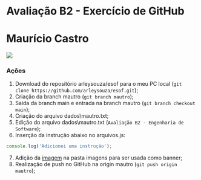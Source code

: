 # Avaliação B2 - Exercício de GitHub 
# Maurício Castro

![](https://github.com/arleysouza/esof/blob/mautro/imagens/imagem.jpg)

### Ações

1. Download do repositório arleysouza/esof para o meu PC local (`git clone https://github.com/arleysouza/esof.git`);
2. Criação da branch mautro (`git branch mautro`);
3. Saída da branch main e entrada na branch mautro (`git branch checkout main`);
4. Criação do arquivo dados\mautro.txt; 
5. Edição do arquivo dados\mautro.txt (`Avaliação B2 - Engenharia de Software`);
6. Inserção da instrução abaixo no arquivos.js:
```JavaScript
console.log('Adicionei uma instrução');
```
7. Adição da [imagem](https://github.com/arleysouza/esof/blob/mautro/imagens/imagem.jpg) na pasta imagens para ser usada como banner;
8. Realização de push no GitHub na origin mautro (`git push origin mautro`);
